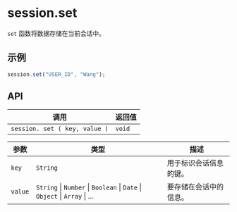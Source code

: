 # session.set

`set` 函数将数据存储在当前会话中。

## 示例

```javascript
session.set("USER_ID", "Wang");
```
## API

| 调用 | 返回值 |
|---|---|
| `session. set ( key, value )` | `void` |

| 参数 | 类型 | 描述 |
|---|---|---|
| `key` | `String` | 用于标识会话信息的键。 |
| `value` | `String` \| `Number` \| `Boolean` \| `Date` \| `Object` \| `Array` \| ... | 要存储在会话中的信息。 |